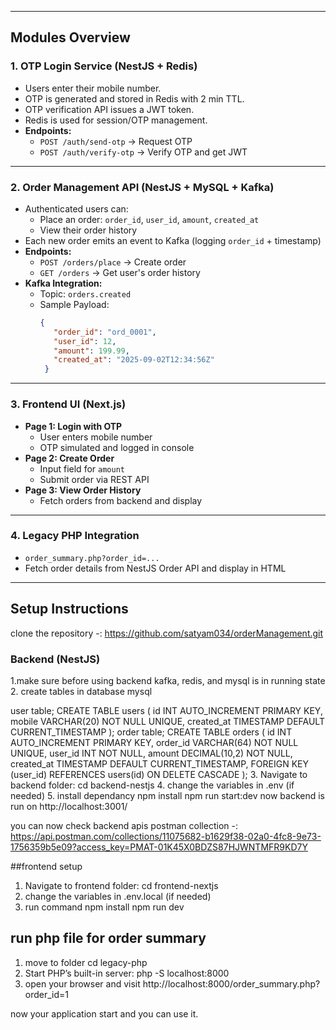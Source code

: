 
---

## Modules Overview

### 1. OTP Login Service (NestJS + Redis)
- Users enter their mobile number.
- OTP is generated and stored in Redis with 2 min TTL.
- OTP verification API issues a JWT token.
- Redis is used for session/OTP management.
- **Endpoints:**
  - `POST /auth/send-otp` → Request OTP
  - `POST /auth/verify-otp` → Verify OTP and get JWT

---

### 2. Order Management API (NestJS + MySQL + Kafka)
- Authenticated users can:
  - Place an order: `order_id`, `user_id`, `amount`, `created_at`
  - View their order history
- Each new order emits an event to Kafka (logging `order_id` + timestamp)
- **Endpoints:**
  - `POST /orders/place` → Create order
  - `GET /orders` → Get user's order history
- **Kafka Integration:**
  - Topic: `orders.created`
  - Sample Payload:
    ```json
    {
       "order_id": "ord_0001",
       "user_id": 12,
       "amount": 199.99,
       "created_at": "2025-09-02T12:34:56Z"
     }
    ```

---

### 3. Frontend UI (Next.js)
- **Page 1: Login with OTP**
  - User enters mobile number
  - OTP simulated and logged in console
- **Page 2: Create Order**
  - Input field for `amount`
  - Submit order via REST API
- **Page 3: View Order History**
  - Fetch orders from backend and display

---

### 4. Legacy PHP Integration
- `order_summary.php?order_id=...`
- Fetch order details from NestJS Order API and display in HTML

---

## Setup Instructions
clone the repository -: https://github.com/satyam034/orderManagement.git
### Backend (NestJS)
1.make sure before using backend kafka, redis, and mysql is in running state
2. create tables in database mysql

user table;
 CREATE TABLE users (
       id INT AUTO_INCREMENT PRIMARY KEY,
       mobile VARCHAR(20) NOT NULL UNIQUE,
       created_at TIMESTAMP DEFAULT CURRENT_TIMESTAMP
     );
order table;
  CREATE TABLE orders (
       id INT AUTO_INCREMENT PRIMARY KEY,
       order_id VARCHAR(64) NOT NULL UNIQUE,
       user_id INT NOT NULL,
       amount DECIMAL(10,2) NOT NULL,
       created_at TIMESTAMP DEFAULT CURRENT_TIMESTAMP,
       FOREIGN KEY (user_id) REFERENCES users(id) ON DELETE CASCADE
     );
3. Navigate to backend folder:
   cd backend-nestjs
4. change the variables in .env (if needed)
5. install dependancy
   npm install
   npm run start:dev
now backend is run on http://localhost:3001/

you can now check backend apis
postman collection -: https://api.postman.com/collections/11075682-b1629f38-02a0-4fc8-9e73-1756359b5e09?access_key=PMAT-01K45X0BDZS87HJWNTMFR9KD7Y

##frontend setup

1. Navigate to frontend folder:
   cd frontend-nextjs
2. change the variables in .env.local (if needed)
3. run command
   npm install
   npm run dev

## run php file for order summary
1. move to folder
   cd legacy-php
2. Start PHP’s built-in server:
   php -S localhost:8000
3. open your browser and visit
   http://localhost:8000/order_summary.php?order_id=1

now your application start and you can use it.


